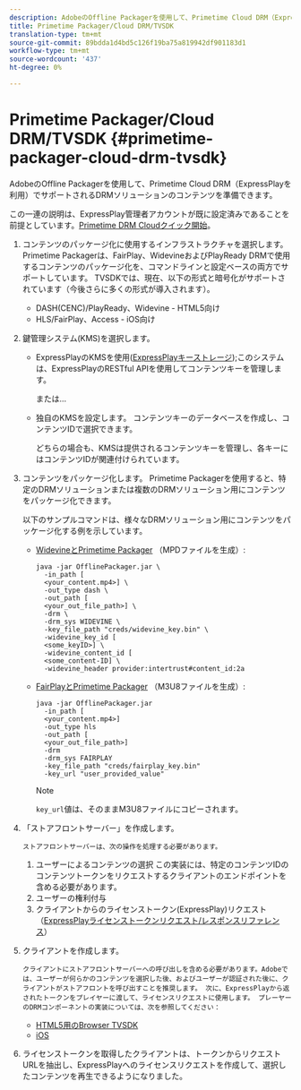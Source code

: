 ```yaml
---
description: AdobeのOffline Packagerを使用して、Primetime Cloud DRM（ExpressPlayを利用）でサポートされるDRMソリューションのコンテンツを準備できます。
title: Primetime Packager/Cloud DRM/TVSDK
translation-type: tm+mt
source-git-commit: 89bdda1d4bd5c126f19ba75a819942df901183d1
workflow-type: tm+mt
source-wordcount: '437'
ht-degree: 0%

---
```



# Primetime Packager/Cloud DRM/TVSDK {#primetime-packager-cloud-drm-tvsdk}

AdobeのOffline Packagerを使用して、Primetime Cloud DRM（ExpressPlayを利用）でサポートされるDRMソリューションのコンテンツを準備できます。

この一連の説明は、ExpressPlay管理者アカウントが既に設定済みであることを前提としています。[Primetime DRM Cloudクイック開始](../../../multi-drm-workflows/quick-start/quick-overview.md)。
1. コンテンツのパッケージ化に使用するインフラストラクチャを選択します。 Primetime Packagerは、FairPlay、WidevineおよびPlayReady DRMで使用するコンテンツのパッケージ化を、コマンドラインと設定ベースの両方でサポートしています。 TVSDKでは、現在、以下の形式と暗号化がサポートされています（今後さらに多くの形式が導入されます）。

   * DASH(CENC)/PlayReady、Widevine - HTML5向け
   * HLS/FairPlay、Access - iOS向け

1. 鍵管理システム(KMS)を選択します。

   * ExpressPlayのKMSを使用([ExpressPlayキーストレージ](https://www.expressplay.com/developer/key-storage/));このシステムは、ExpressPlayのRESTful APIを使用してコンテンツキーを管理します。

      または…

   * 独自のKMSを設定します。 コンテンツキーのデータベースを作成し、コンテンツIDで選択できます。

      どちらの場合も、KMSは提供されるコンテンツキーを管理し、各キーにはコンテンツIDが関連付けられています。

1. コンテンツをパッケージ化します。 Primetime Packagerを使用すると、特定のDRMソリューションまたは複数のDRMソリューション用にコンテンツをパッケージ化できます。

   以下のサンプルコマンドは、様々なDRMソリューション用にコンテンツをパッケージ化する例を示しています。

   * [WidevineとPrimetime Packager](https://helpx.adobe.com/content/dam/help/en/primetime/guides/offline_packager_getting_started.pdf#page=19) （MPDファイルを生成）:

      ```
      java -jar OfflinePackager.jar \ 
        -in_path [ 
        <your_content.mp4>] \ 
        -out_type dash \ 
        -out_path [ 
        <your_out_file_path>] \ 
        -drm \ 
        -drm_sys WIDEVINE \ 
        -key_file_path "creds/widevine_key.bin" \ 
        -widevine_key_id [ 
        <some_keyID>] \ 
        -widevine_content_id [ 
        <some_content-ID] \ 
        -widevine_header provider:intertrust#content_id:2a
      ```

   * [FairPlayとPrimetime Packager](https://helpx.adobe.com/content/dam/help/en/primetime/guides/offline_packager_getting_started.pdf#page=20) （M3U8ファイルを生成）:

      ```
      java -jar OfflinePackager.jar  
        -in_path [ 
        <your_content.mp4>]  
        -out_type hls  
        -out_path [ 
        <your_out_file_path>]  
        -drm  
        -drm_sys FAIRPLAY  
        -key_file_path "creds/fairplay_key.bin"  
        -key_url "user_provided_value"
      ```

      >[!NOTE]
      >
      >`key_url`値は、そのままM3U8ファイルにコピーされます。

1. 「ストアフロントサーバー」を作成します。

       ストアフロントサーバーは、次の操作を処理する必要があります。
   
   1. ユーザーによるコンテンツの選択 この実装には、特定のコンテンツIDのコンテンツトークンをリクエストするクライアントのエンドポイントを含める必要があります。
   1. ユーザーの権利付与
   1. クライアントからのライセンストークン(ExpressPlay)リクエスト（[ExpressPlayライセンストークンリクエスト/レスポンスリファレンス](../../../multi-drm-workflows/license-token-req-resp-ref/license-req-resp-overview.md)）

1. クライアントを作成します。

       クライアントにストアフロントサーバーへの呼び出しを含める必要があります。Adobeでは、ユーザーが何らかのコンテンツを選択した後、およびユーザーが認証された後に、クライアントがストアフロントを呼び出すことを推奨します。 次に、ExpressPlayから返されたトークンをプレイヤーに渡して、ライセンスリクエストに使用します。 プレーヤーのDRMコンポーネントの実装については、次を参照してください：
   
   * [HTML5用のBrowser TVSDK](https://help.adobe.com/en_US/primetime/psdk/browser_tvsdk/index.html#PSDKs-reference-DRM_interface_overview)
   * [iOS](../../../../programming/tvsdk-3x-ios-prog/ios-3x-drm-content-security/ios-3x-apple-fairplay-tvsdk.md)

1. ライセンストークンを取得したクライアントは、トークンからリクエストURLを抽出し、ExpressPlayへのライセンスリクエストを作成して、選択したコンテンツを再生できるようになりました。
